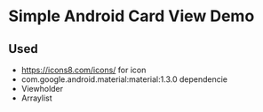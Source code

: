 # Simple Android Card View Demo

## Used
- https://icons8.com/icons/ for icon
- com.google.android.material:material:1.3.0 dependencie
- Viewholder
- Arraylist
